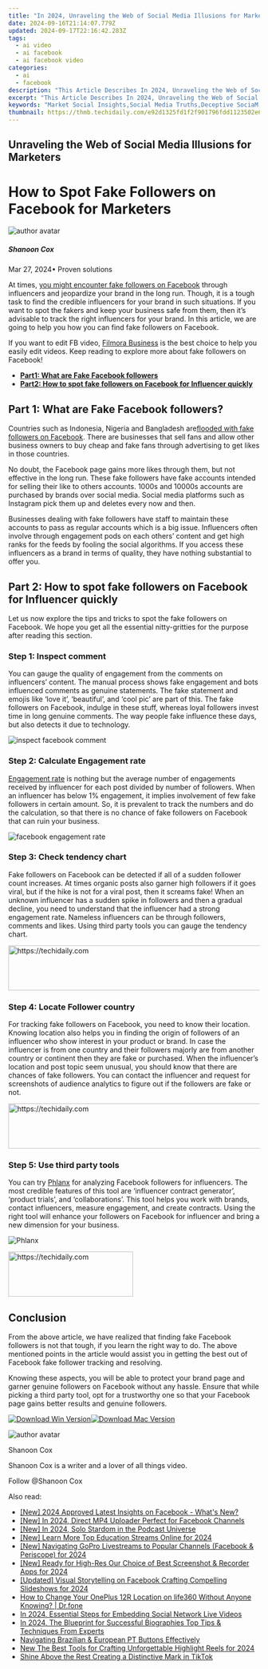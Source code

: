 ```yaml
---
title: "In 2024, Unraveling the Web of Social Media Illusions for Marketers"
date: 2024-09-16T21:14:07.779Z
updated: 2024-09-17T22:16:42.283Z
tags:
  - ai video
  - ai facebook
  - ai facebook video
categories:
  - ai
  - facebook
description: "This Article Describes In 2024, Unraveling the Web of Social Media Illusions for Marketers"
excerpt: "This Article Describes In 2024, Unraveling the Web of Social Media Illusions for Marketers"
keywords: "Market Social Insights,Social Media Truths,Deceptive SociaM,Myth Busting SM,Smart Marketing SM,Real Social Data,Authentic Engagement"
thumbnail: https://thmb.techidaily.com/e92d1325fd1f2f901796fdd1123502e68b5122756c762090fd4b289d5054368b.jpg
---
```


## Unraveling the Web of Social Media Illusions for Marketers

# How to Spot Fake Followers on Facebook for Marketers

![author avatar](https://images.wondershare.com/filmora/article-images/shannon-cox.jpg)

##### Shanoon Cox

 Mar 27, 2024• Proven solutions

At times, [you might encounter fake followers on Facebook](https://www.nytimes.com/interactive/2018/01/27/technology/social-media-bots.html) through influencers and jeopardize your brand in the long run. Though, it is a tough task to find the credible influencers for your brand in such situations. If you want to spot the fakers and keep your business safe from them, then it’s advisable to track the right influencers for your brand. In this article, we are going to help you how you can find fake followers on Facebook.

If you want to edit FB video, [Filmora Business](https://tools.techidaily.com/wondershare/filmora/download/) is the best choice to help you easily edit videos. Keep reading to explore more about fake followers on Facebook!

* [**Part1: What are Fake Facebook followers**](#part1)
* [**Part2: How to spot fake followers on Facebook for Influencer quickly**](#part2)

## Part 1: What are Fake Facebook followers?

Countries such as Indonesia, Nigeria and Bangladesh are[flooded with fake followers on Facebook](https://economictimes.indiatimes.com/tech/internet/shadow-of-bot-followers-and-fake-likes-mars-social-media-influencers/articleshow/64674668.cms). There are businesses that sell fans and allow other business owners to buy cheap and fake fans through advertising to get likes in those countries.

No doubt, the Facebook page gains more likes through them, but not effective in the long run. These fake followers have fake accounts intended for selling their like to others accounts. 1000s and 10000s accounts are purchased by brands over social media. Social media platforms such as Instagram pick them up and deletes every now and then.

Businesses dealing with fake followers have staff to maintain these accounts to pass as regular accounts which is a big issue. Influencers often involve through engagement pods on each others’ content and get high ranks for the feeds by fooling the social algorithms. If you access these influencers as a brand in terms of quality, they have nothing substantial to offer you.

## Part 2: How to spot fake followers on Facebook for Influencer quickly

Let us now explore the tips and tricks to spot the fake followers on Facebook. We hope you get all the essential nitty-gritties for the purpose after reading this section.

### Step 1: Inspect comment

You can gauge the quality of engagement from the comments on influencers’ content. The manual process shows fake engagement and bots influenced comments as genuine statements. The fake statement and emojis like ‘love it’, ‘beautiful’, and ‘cool pic’ are part of this. The fake followers on Facebook, indulge in these stuff, whereas loyal followers invest time in long genuine comments. The way people fake influence these days, but also detects it due to technology.

![inspect facebook comment](https://images.wondershare.com/filmora/article-images/facebook-comment.JPG)

### Step 2: Calculate Engagement rate

[Engagement rate](https://trackmaven.com/marketing-dictionary/engagement-rate/) is nothing but the average number of engagements received by influencer for each post divided by number of followers. When an influencer has below 1% engagement, it implies involvement of few fake followers in certain amount. So, it is prevalent to track the numbers and do the calculation, so that there is no chance of fake followers on Facebook that can ruin your business.

![facebook engagement rate](https://images.wondershare.com/filmora/article-images/engagement-rate-facebook.JPG)

### Step 3: Check tendency chart

Fake followers on Facebook can be detected if all of a sudden follower count increases. At times organic posts also garner high followers if it goes viral, but if the hike is not for a viral post, then it screams fake! When an unknown influencer has a sudden spike in followers and then a gradual decline, you need to understand that the influencer had a strong engagement rate. Nameless influencers can be through followers, comments and likes. Using third party tools you can gauge the tendency chart.

<!-- affiliate ads begin -->
<a href="https://ephamedtechinc.pxf.io/c/5597632/2123509/26400" target="_top" id="2123509">
  <img src="//a.impactradius-go.com/display-ad/26400-2123509" border="0" alt="https://techidaily.com" width="728" height="90"/>
</a>
<img height="0" width="0" src="https://ephamedtechinc.pxf.io/i/5597632/2123509/26400" style="position:absolute;visibility:hidden;" border="0" />
<!-- affiliate ads end -->

### Step 4: Locate Follower country

For tracking fake followers on Facebook, you need to know their location. Knowing location also helps you in finding the origin of followers of an influencer who show interest in your product or brand. In case the influencer is from one country and their followers majorly are from another country or continent then they are fake or purchased. When the influencer’s location and post topic seem unusual, you should know that there are chances of fake followers. You can contact the influencer and request for screenshots of audience analytics to figure out if the followers are fake or not.

<!-- affiliate ads begin -->
<a href="https://aligracehair.sjv.io/c/5597632/1938750/19272" target="_top" id="1938750">
  <img src="//a.impactradius-go.com/display-ad/19272-1938750" border="0" alt="https://techidaily.com" width="728" height="90"/>
</a>
<img height="0" width="0" src="https://aligracehair.sjv.io/i/5597632/1938750/19272" style="position:absolute;visibility:hidden;" border="0" />
<!-- affiliate ads end -->

### Step 5: Use third party tools

You can try [Phlanx](https://phlanx.com/) for analyzing Facebook followers for influencers. The most credible features of this tool are ‘influencer contract generator’, ‘product trials’, and ‘collaborations’. This tool helps you work with brands, contact influencers, measure engagement, and create contracts. Using the right tool will enhance your followers on Facebook for influencer and bring a new dimension for your business.

![Phlanx](https://images.wondershare.com/filmora/article-images/Phlanx.JPG)

<!-- affiliate ads begin -->
<a href="https://aligracehair.sjv.io/c/5597632/2135398/19272" target="_top" id="2135398">
  <img src="//a.impactradius-go.com/display-ad/19272-2135398" border="0" alt="https://techidaily.com" width="250" height="90"/>
</a>
<img height="0" width="0" src="https://aligracehair.sjv.io/i/5597632/2135398/19272" style="position:absolute;visibility:hidden;" border="0" />
<!-- affiliate ads end -->

## Conclusion

From the above article, we have realized that finding fake Facebook followers is not that tough, if you learn the right way to do. The above mentioned points in the article would assist you in getting the best out of Facebook fake follower tracking and resolving.

Knowing these aspects, you will be able to protect your brand page and garner genuine followers on Facebook without any hassle. Ensure that while picking a third party tool, opt for a trustworthy one so that your Facebook page gains better results and genuine followers.

[![Download Win Version](https://images.wondershare.com/filmora/guide/download-btn-win.jpg)](https://tools.techidaily.com/wondershare/filmora/download/)[![Download Mac Version](https://images.wondershare.com/filmora/guide/download-btn-mac.jpg)](https://tools.techidaily.com/wondershare/filmora/download/)

![author avatar](https://images.wondershare.com/filmora/article-images/shannon-cox.jpg)

Shanoon Cox

Shanoon Cox is a writer and a lover of all things video.

Follow @Shanoon Cox

<ins class="adsbygoogle"
      style="display:block"
      data-ad-client="ca-pub-7571918770474297"
      data-ad-slot="8358498916"
      data-ad-format="auto"
      data-full-width-responsive="true"></ins>

<span class="atpl-alsoreadstyle">Also read:</span>
<div><ul>
<li><a href="https://facebook-videos.techidaily.com/new-2024-approved-latest-insights-on-facebook-whats-new/"><u>[New] 2024 Approved Latest Insights on Facebook - What's New?</u></a></li>
<li><a href="https://facebook-videos.techidaily.com/new-in-2024-direct-mp4-uploader-perfect-for-facebook-channels/"><u>[New] In 2024, Direct MP4 Uploader Perfect for Facebook Channels</u></a></li>
<li><a href="https://fox-blue.techidaily.com/new-in-2024-solo-stardom-in-the-podcast-universe/"><u>[New] In 2024, Solo Stardom in the Podcast Universe</u></a></li>
<li><a href="https://youtube-zero.techidaily.com/earn-more-top-education-streams-online-for-2024/"><u>[New] Learn More Top Education Streams Online for 2024</u></a></li>
<li><a href="https://facebook-videos.techidaily.com/new-navigating-gopro-livestreams-to-popular-channels-facebook-and-periscope-for-2024/"><u>[New] Navigating GoPro Livestreams to Popular Channels (Facebook & Periscope) for 2024</u></a></li>
<li><a href="https://screen-activity-recording.techidaily.com/new-ready-for-high-res-our-choice-of-best-screenshot-and-recorder-apps-for-2024/"><u>[New] Ready for High-Res Our Choice of Best Screenshot & Recorder Apps for 2024</u></a></li>
<li><a href="https://facebook-videos.techidaily.com/updated-visual-storytelling-on-facebook-crafting-compelling-slideshows-for-2024/"><u>[Updated] Visual Storytelling on Facebook Crafting Compelling Slideshows for 2024</u></a></li>
<li><a href="https://location-social.techidaily.com/how-to-change-your-oneplus-12r-location-on-life360-without-anyone-knowing-drfone-by-drfone-virtual-android/"><u>How to Change Your OnePlus 12R Location on life360 Without Anyone Knowing? | Dr.fone</u></a></li>
<li><a href="https://facebook-videos.techidaily.com/in-2024-essential-steps-for-embedding-social-network-live-videos/"><u>In 2024, Essential Steps for Embedding Social Network Live Videos</u></a></li>
<li><a href="https://facebook-videos.techidaily.com/in-2024-the-blueprint-for-successful-biographies-top-tips-and-techniques-from-experts/"><u>In 2024, The Blueprint for Successful Biographies Top Tips & Techniques From Experts</u></a></li>
<li><a href="https://mondly-stories.techidaily.com/navigating-brazilian-and-european-pt-buttons-effectively/"><u>Navigating Brazilian & European PT Buttons Effectively</u></a></li>
<li><a href="https://ai-video-tools.techidaily.com/new-the-best-tools-for-crafting-unforgettable-highlight-reels-for-2024/"><u>New The Best Tools for Crafting Unforgettable Highlight Reels for 2024</u></a></li>
<li><a href="https://tiktok-videos.techidaily.com/shine-above-the-rest-creating-a-distinctive-mark-in-tiktok/"><u>Shine Above the Rest Creating a Distinctive Mark in TikTok</u></a></li>
</ul></div>

